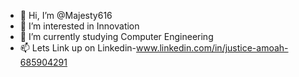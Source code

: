 - 👋 Hi, I’m @Majesty616
- 👀 I’m interested in Innovation
- 🌱 I’m currently studying Computer Engineering
- 📫 Lets Link up on Linkedin-www.linkedin.com/in/justice-amoah-685904291
<!---
Majesty616/Majesty616 is a ✨ special ✨ repository because its `README.md` (this file) appears on your GitHub profile.
You can click the Preview link to take a look at your changes.
--->
